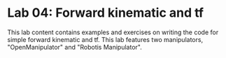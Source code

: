 # Lab 04: Forward kinematic and tf
This lab content contains examples and exercises on writing the code for simple forward kinematic and tf. This lab features two manipulators, "OpenManipulator" and "Robotis Manipulator".
